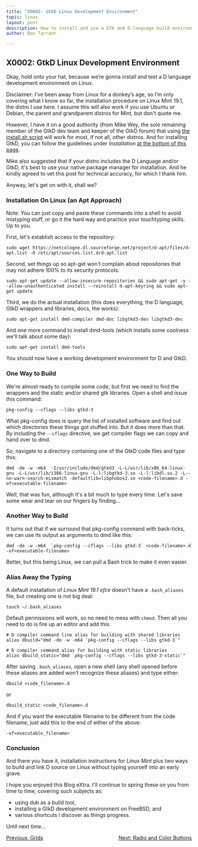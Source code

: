 ```yaml
---
title: "X0002: GtkD Linux Development Environment"
topic: linux
layout: post
description: How to install and use a GTK and D-language build environment on Linux Mint.
author: Ron Tarrant

---
```


## X0002: GtkD Linux Development Environment

Okay, hold onto your hat, because we’re gonna install and test a D language development environment on Linux.

Disclaimer:
I’ve been away from Linux for a donkey’s age, so I’m only covering what I know so far, the installation procedure on Linux Mint 19.1, the distro I use here. I assume this will also work if you use Ubuntu or Debian, the parent and grandparent distros for Mint, but don't quote me.

However, I have it on a good authority (from Mike Wey, the sole remaining member of the GtkD dev team and keeper of the GtkD forum) that using [the install.sh script](https://dlang.org/install.html) will work for most, if not all, other distros. And for installing GtkD, you can follow the guidelines under *Installation* [at the bottom of this page](https://github.com/gtkd-developers/GtkD/wiki).

Mike also suggested that if your distro includes the D Language and/or GtkD, it's best to use your native package manager for installation. And he kindly agreed to vet this post for technical accuracy, for which I thank him.

Anyway, let's get on with it, shall we?

### Installation On Linux (an Apt Approach)

Note: You can just copy and paste these commands into a shell to avoid mistyping stuff, or go it the hard way and practice your touchtyping skills. Up to you.

First, let's establish access to the repository:

```
sudo wget https://netcologne.dl.sourceforge.net/project/d-apt/files/d-apt.list -O /etc/apt/sources.list.d/d-apt.list
```

Second, set things up so apt-get won't complain about repositories that may not adhere 100% to its security protocols:

```
sudo apt-get update --allow-insecure-repositories && sudo apt-get -y --allow-unauthenticated install --reinstall d-apt-keyring && sudo apt-get update
```

Third, we do the actual installation (this does everything, the D language, GtkD wrappers and libraries, docs, the works):

```
sudo apt-get install dmd-compiler dmd-doc libgtkd3-dev libgtkd3-doc
```

And one more command to install dmd-tools (which installs some coolness we'll talk about some day):

```
sudo apt-get install dmd-tools
```

You should now have a working development environment for D and GtkD.

### One Way to Build

We're almost ready to compile some code, but first we need to find the wrappers and the static and/or shared gtk libraries. Open a shell and issue this command:

```
pkg-config --cflags --libs gtkd-3
```

What pkg-config does is query the list of installed software and find out which directories these things got stuffed into. But it does more than that. By including the `--cflags` directive, we get compiler flags we can copy and hand over to dmd.

So, navigate to a directory containing one of the GtkD code files and type this:

```
dmd -de -w -m64  -I/usr/include/dmd/gtkd3 -L-L/usr/lib/x86_64-linux-gnu -L-L/usr/lib/i386-linux-gnu -L-l:libgtkd-3.so -L-l:libdl.so.2 -L--no-warn-search-mismatch -defaultlib=libphobos2.so <code-filename>.d -of<executable-filename>
```

Well, that was fun, although it's a bit much to type every time. Let's save some wear and tear on our fingers by finding...

### Another Way to Build

It turns out that if we surround that pkg-config command with back-ticks, we can use its output as arguments to dmd like this: 

```
dmd -de -w -m64  `pkg-config --cflags --libs gtkd-3` <code-filename>.d -of<executable-filename>
```

Better, but this being Linux, we can pull a Bash trick to make it even easier.

### Alias Away the Typing

A default installation of *Linux Mint 19.1 xfce* doesn't have a `.bash_aliases` file, but creating one is not big deal:

```
touch ~/.bash_aliases
```

Default permissions will work, so no need to mess with `chmod`. Then all you need to do is fire up an editor and add this:

```
# D compiler command line alias for building with shared libraries
alias dbuild="dmd -de -w -m64 `pkg-config --cflags --libs gtkd-3`"

# D compiler command alias for building with static libraries
alias dbuild_static="dmd `pkg-config --cflags --libs gtkd-3-static`"
```

After saving `.bash_aliases`, open a new shell (any shell opened before these aliases are added won’t recognize these aliases) and type either:

```
dbuild <code_filename>.d
```

or

```
dbuild_static <code_filename>.d
```

And if you want the executable filename to be different from the code filename, just add this to the end of either of the above:

```
-of<executable_filename>
```

### Conclusion

And there you have it, installation instructions for *Linux Mint* plus two ways to build and link D source on Linux without typing yourself into an early grave.

I hope you enjoyed this Blog eXtra. I'll continue to spring these on you from time to time, covering such subjects as:

- using dub as a build tool,
- installing a GtkD development environment on FreeBSD, and
- various shortcuts I discover as things progress.
 
Until next time...

<div class="blog-nav">
	<div style="float: left;">
		<a href="/2019/03/29/0022-grids.html">Previous: Grids</a>
	</div>
	<div style="float: right;">
		<a href="/2019/04/02/0023-radio-and-color-buttons.html">Next: Radio and Color Buttons</a>
	</div>
</div>

